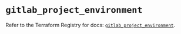 # `gitlab_project_environment`

Refer to the Terraform Registry for docs: [`gitlab_project_environment`](https://registry.terraform.io/providers/gitlabhq/gitlab/17.4.0/docs/resources/project_environment).
